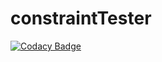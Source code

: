 # constraintTester
[![Codacy Badge](https://api.codacy.com/project/badge/Grade/d56beb4b45bd42b4ba0e5098a6d973b5)](https://app.codacy.com/app/FedorSmirnov89/constraintTester?utm_source=github.com&utm_medium=referral&utm_content=FedorSmirnov89/constraintTester&utm_campaign=badger)
